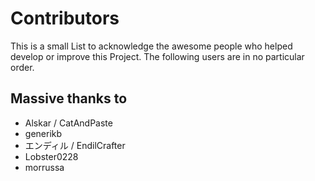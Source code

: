 # Contributors
This is a small List to acknowledge the awesome people who helped develop or improve this Project.
The following users are in no particular order.

## Massive thanks to
- Alskar / CatAndPaste
- generikb
- エンディル / EndilCrafter
- Lobster0228
- morrussa